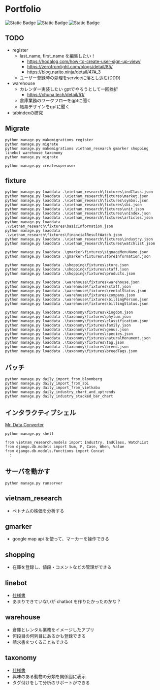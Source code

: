 # Portfolio

![Static Badge](https://img.shields.io/badge/python-3.11-green)
![Static Badge](https://img.shields.io/badge/django-4.2.8-green)
![Static Badge](https://img.shields.io/badge/mysql-8.0-green)

## TODO
- register
  - last_name, first_name を編集したい！
    - https://hodalog.com/how-to-create-user-sign-up-view/
    - https://zerofromlight.com/blogs/detail/85/
    - https://blog.narito.ninja/detail/47#_3
  - ユーザー登録時の処理をserviceに落とし込む(DDD)
- warehouse
  - カレンダー実装したい gptでやろうとして一回挫折
    - https://chuna.tech/detail/51/
  - 倉庫業務のワークフローをgptに聞く
  - 帳票デザインをgptに聞く
- tabindexの研究

## Migrate

```
python manage.py makemigrations register
python manage.py migrate
python manage.py makemigrations vietnam_research gmarker shopping linebot warehouse taxonomy
python manage.py migrate

python manage.py createsuperuser
```

## fixture

```
python manage.py loaddata .\vietnam_research\fixtures\indClass.json
python manage.py loaddata .\vietnam_research\fixtures\market.json
python manage.py loaddata .\vietnam_research\fixtures\symbol.json
python manage.py loaddata .\vietnam_research\fixtures\sbi.json
python manage.py loaddata .\vietnam_research\fixtures\unit.json
python manage.py loaddata .\vietnam_research\fixtures\vnIndex.json
python manage.py loaddata .\vietnam_research\fixtures\articles.json
python manage.py loaddata .\vietnam_research\fixtures\basicInformation.json
python manage.py loaddata .\vietnam_research\fixtures\financialResultWatch.json
python manage.py loaddata .\vietnam_research\fixtures\industry.json
python manage.py loaddata .\vietnam_research\fixtures\watchlist.json

python manage.py loaddata .\gmarker\fixtures\signageMenuName.json
python manage.py loaddata .\gmarker\fixtures\storeInformation.json

python manage.py loaddata .\shopping\fixtures\store.json
python manage.py loaddata .\shopping\fixtures\staff.json
python manage.py loaddata .\shopping\fixtures\products.json

python manage.py loaddata .\warehouse\fixtures\warehouse.json
python manage.py loaddata .\warehouse\fixtures\staff.json
python manage.py loaddata .\warehouse\fixtures\rentalStatus.json
python manage.py loaddata .\warehouse\fixtures\company.json
python manage.py loaddata .\warehouse\fixtures\billingPerson.json
python manage.py loaddata .\warehouse\fixtures\billingStatus.json

python manage.py loaddata .\taxonomy\fixtures\kingdom.json
python manage.py loaddata .\taxonomy\fixtures\phylum.json
python manage.py loaddata .\taxonomy\fixtures\classification.json
python manage.py loaddata .\taxonomy\fixtures\family.json
python manage.py loaddata .\taxonomy\fixtures\genus.json
python manage.py loaddata .\taxonomy\fixtures\species.json
python manage.py loaddata .\taxonomy\fixtures\naturalMonument.json
python manage.py loaddata .\taxonomy\fixtures\tag.json
python manage.py loaddata .\taxonomy\fixtures\breed.json
python manage.py loaddata .\taxonomy\fixtures\breedTags.json
```

## バッチ

```
python manage.py daily_import_from_bloomberg
python manage.py daily_import_from_sbi
python manage.py daily_import_from_vietkabu
python manage.py daily_industry_chart_and_uptrends
python manage.py daily_industry_stacked_bar_chart
```

## インタラクティブシェル

[Mr. Data Converter](https://shancarter.github.io/mr-data-converter/)

```
python manage.py shell

from vietnam_research.models import Industry, IndClass, WatchList
from django.db.models import Sum, F, Case, When, Value
from django.db.models.functions import Concat
  :
```

## サーバを動かす

```
python manage.py runserver
```

## vietnam_research
- ベトナムの株価を分析する

## gmarker
- google map api を使って、マーカーを操作できる

## shopping
- 在庫を登録し、値段・コメントなどの管理ができる

## linebot
- [仕様書](docs/linebot/specification.md)
- あまりできていないが chatbot を作りたかったのかな？

## warehouse
- 倉庫とレンタル業務をイメージしたアプリ
- 何段目の何列目にあるかも登録できる
- 請求書をつくることもできる

## taxonomy
- [仕様書](docs/taxonomy/specification.md)
- 興味のある動物の分類を関係図に表示
- タグ付けをして分析のサポートができる
